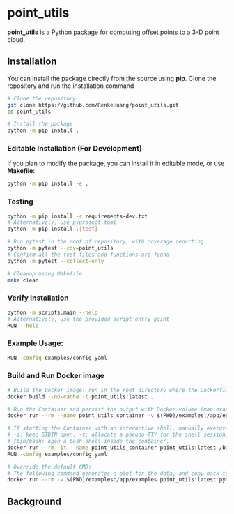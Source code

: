 point_utils
==============================
<!-- [//]: # (Badges) -->


**point_utils** is a Python package for computing offset points to a 3-D point cloud.

## Installation
You can install the package directly from the source using **pip**. Clone the repository and run the installation command
```bash
# Clone the repository
git clone https://github.com/RenkeHuang/point_utils.git
cd point_utils

# Install the package
python -m pip install .
```
### Editable Installation (For Development)
If you plan to modify the package, you can install it in editable mode, or use
**Makefile**:
```bash
python -m pip install -e .
```
### Testing
```bash
python -m pip install -r requirements-dev.txt
# Alternatively, use pyproject.toml
python -m pip install .[test]

# Run pytest in the root of repository, with coverage reporting
python -m pytest --cov=point_utils
# Confirm all the test files and functions are found
python -m pytest --collect-only

# Cleanup using Makefile
make clean
```

### Verify Installation
```bash
python -m scripts.main --help
# Alternatively, use the provided script entry point
RUN --help
```

### Example Usage:
```bash
RUN -config examples/config.yaml
```
### Build and Run Docker image
```bash
# Build the Docker image: run in the root directory where the Dockerfile is located
docker build --no-cache -t point_utils:latest .

# Run the Container and persist the output with Docker volume (map examples directory inside the container to the examples directory on local host)
docker run --rm --name point_utils_container -v $(PWD)/examples:/app/examples point_utils:latest

# If starting the Container with an interactive shell, manually execute the entry script in the shell
# -i: keep STDIN open, -t: allocate a pseudo-TTY for the shell session.
# /bin/bash: open a bash shell inside the container.
docker run --rm -it --name point_utils_container point_utils:latest /bin/bash
RUN -config examples/config.yaml

# Override the default CMD:
# The following command generates a plot for the data, and copy back to local host
docker run --rm -v $(PWD)/examples:/app/examples point_utils:latest python scripts/visualize.py examples/cdd.txt -o examples/fig.png
```


## Background

